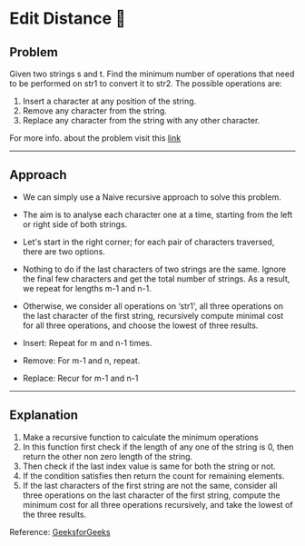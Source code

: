 # Edit Distance 📝
## Problem
Given two strings s and t. Find the minimum number of operations that need to be performed on str1 to convert it to str2. The possible operations are:
1. Insert a character at any position of the string.
2. Remove any character from the string.
3. Replace any character from the string with any other character.

For more info. about the problem visit this [link](https://practice.geeksforgeeks.org/problems/edit-distance3702/1#)

---
## Approach
- We can simply use a Naive recursive approach to solve this problem.
- The aim is to analyse each character one at a time, starting from the left or right side of both strings.
- Let's start in the right corner; for each pair of characters traversed, there are two options.
- Nothing to do if the last characters of two strings are the same. Ignore the final few characters and get the total number of strings. As a result, we repeat for lengths m-1 and n-1.
- Otherwise, we consider all operations on ‘str1', all three operations on the last character of the first string, recursively compute minimal cost for all three operations, and choose the lowest of three results.

- Insert: Repeat for m and n-1 times.
- Remove: For m-1 and n, repeat.
- Replace: Recur for m-1 and n-1

---
## Explanation
1. Make a recursive function to calculate the minimum operations
2. In this function first check if the length of any one of the string is 0, then return the other non zero length of the string.
3. Then check if the last index value is same for both the string or not.
4. If the condition satisfies then return the count for remaining elements.
5. If the last characters of the first string are not the same, consider all three operations on the last character of the first string, compute the minimum cost for all three operations recursively, and take the lowest of the three results.

Reference: [GeeksforGeeks](https://www.geeksforgeeks.org/edit-distance-dp-5/)